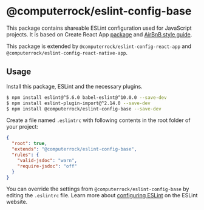 # @computerrock/eslint-config-base

This package contains shareable ESLint configuration used for JavaScript projects. It is based on Create React App
[package](https://github.com/facebook/create-react-app) and [AirBnB style guide](https://github.com/airbnb/javascript).

This package is extended by `@computerrock/eslint-config-react-app` and `@computerrock/eslint-config-react-native-app`.

## Usage

Install this package, ESLint and the necessary plugins.

```sh
$ npm install eslint@^5.6.0 babel-eslint@^10.0.0 --save-dev
$ npm install eslint-plugin-import@^2.14.0 --save-dev
$ npm install @computerrock/eslint-config-base --save-dev
```

Create a file named `.eslintrc` with following contents in the root folder of your project:

```json
{
  "root": true,
  "extends": "@computerrock/eslint-config-base",
  "rules": {
    "valid-jsdoc": "warn",
    "require-jsdoc": "off"
  }
}
```

You can override the settings from `@computerrock/eslint-config-base` by editing the `.eslintrc` file. Learn more
about [configuring ESLint](http://eslint.org/docs/user-guide/configuring) on the ESLint website.
